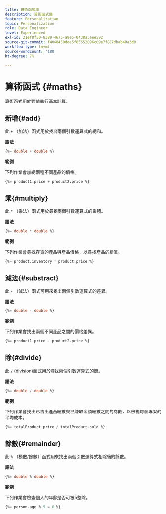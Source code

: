 ```yaml
---
title: 算術函式庫
description: 算術函式庫
feature: Personalization
topic: Personalization
role: Data Engineer
level: Experienced
exl-id: 21ef8f50-8389-4675-a8e5-0438a3eee592
source-git-commit: f4068450dde5f85652096c09e7f817dbab40a3d8
workflow-type: tm+mt
source-wordcount: '180'
ht-degree: 7%

---
```


# 算術函式 {#maths}

算術函式用於對值執行基本計算。

## 新增{#add}

此 `+` （加法）函式用於找出兩個引數運算式的總和。

**語法**

```sql
{%= double + double %}
```

**範例**

下列作業會加總兩種不同產品的價格。

```sql
{%= product1.price + product2.price %}
```

## 乘{#multiply}

此 `*` （乘法）函式用於尋找兩個引數運算式的乘積。

**語法**

```sql
{%= double * double %}
```

**範例**

下列作業會尋找存貨的產品與產品價格，以尋找產品的總值。

```sql
{%= product.inventory * product.price %}
```

## 減法{#substract}

此 `-` （減法）函式可用來找出兩個引數運算式的差異。

**語法**

```sql
{%= double - double %}
```

**範例**

下列作業會找出兩個不同產品之間的價格差異。

```sql
{%= product1.price - product2.price %}
```

## 除{#divide}

此 `/` (division)函式用於尋找兩個引數運算式的商。

**語法**

```sql
{%= double / double %}
```

**範例**

下列作業會找出已售出產品總數與已賺取金額總數之間的商數，以檢視每個專案的平均成本。

```sql
{%= totalProduct.price / totalProduct.sold %}
```

## 餘數{#remainder}

此 `%` （模數/餘數）函式用來找出兩個引數運算式相除後的餘數。

**語法**

```sql
{%= double % double %}
```

**範例**

下列作業會檢查個人的年齡是否可被5整除。

```sql
{%= person.age % 5 = 0 %}
```
